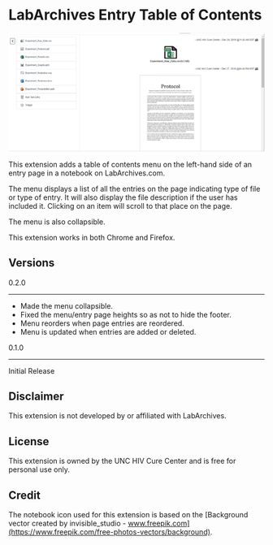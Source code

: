 # LabArchives Entry Table of Contents

![Menu Demo](demo.gif)

This extension adds a table of contents menu on the left-hand side of an entry page in a notebook on LabArchives.com.  

The menu displays a list of all the entries on the page indicating type of file or type of entry.  It will also display the file description if the user has included it.  Clicking on an item will scroll to that place on the page.

The menu is also collapsible.

This extension works in both Chrome and Firefox.

## Versions

0.2.0
***
- Made the menu collapsible.  
- Fixed the menu/entry page heights so as not to hide the footer.
- Menu reorders when page entries are reordered.
- Menu is updated when entries are added or deleted.

0.1.0
***
Initial Release

## Disclaimer
This extension is not developed by or affiliated with LabArchives.

## License
This extension is owned by the UNC HIV Cure Center and is free for personal use only.

## Credit
The notebook icon used for this extension is based on the [Background vector created by invisible_studio - www.freepik.com](https://www.freepik.com/free-photos-vectors/background).
